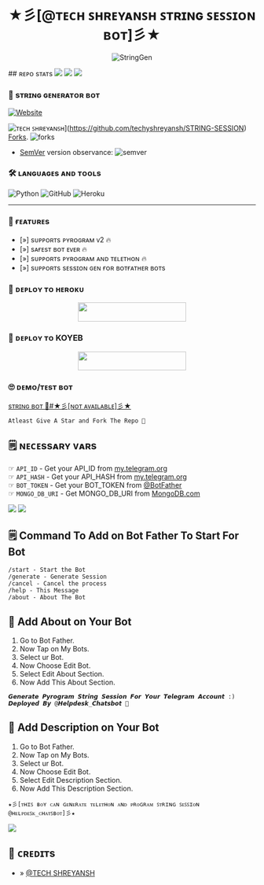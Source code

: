 <h1 align="center"><b>★彡[@ᴛᴇᴄʜ ꜱʜʀᴇʏᴀɴꜱʜ ꜱᴛʀɪɴɢ ꜱᴇꜱꜱɪᴏɴ ʙᴏᴛ]彡★</b></h1>
<p align="center">
  <img src="https://envs.sh/WUN.jpg" alt="StringGen">
</p>
## ʀᴇᴘᴏ sᴛᴀᴛs
<a href="https://github.com/techyshreyansh/STRING-SESSION"><img src="https://github-readme-stats.vercel.app/api/pin/?username=techyshreyansh&repo=STRING-SESSION&theme=chartreuse-dark"></a>

<img src="https://user-images.githubusercontent.com/73097560/115834477-dbab4500-a447-11eb-908a-139a6edaec5c.gif">
<img src="https://user-images.githubusercontent.com/73097560/115834477-dbab4500-a447-11eb-908a-139a6edaec5c.gif">


### 🥵 sᴛʀɪɴɢ ɢᴇɴᴇʀᴀᴛᴏʀ ʙᴏᴛ
<a href="https://github.com/techyshreyansh"><img alt="Website" src="https://img.shields.io/website?url=https%3A%2F%2Fgithub.com%2Ftechyshreyansh%2FSTRING-SESSION"></a>
 
![ᴛᴇᴄʜ ꜱʜʀᴇʏᴀɴꜱʜ](https://img.shields.io/github/repo-size/techyshreyansh/STRING-SESSION)](https://github.com/techyshreyansh/STRING-SESSION)
[Forks](https://github.com/techyshreyansh/STRING-SESSION/fork/). ![forks](https://img.shields.io/github/forks/)

- [SemVer](https://semver.org/) version observance: ![semver](https://img.shields.io/badge/semver-2.0.0-blue)

### 🛠️ ʟᴀɴɢᴜᴀɢᴇs ᴀɴᴅ ᴛᴏᴏʟs

  ![Python](https://img.shields.io/badge/Python-3776AB?style=for-the-badge&logo=python&logoColor=white)
  ![GitHub](https://img.shields.io/badge/GitHub-100000?style=for-the-badge&logo=github&logoColor=white)
  ![Heroku](https://img.shields.io/badge/Heroku-430098?style=for-the-badge&logo=heroku&logoColor=white)

----
 
### 🤤 ғᴇᴀᴛᴜʀᴇs

- [»] sᴜᴩᴩᴏʀᴛs ᴩʏʀᴏɢʀᴀᴍ ᴠ2 🔥
- [»] sᴀғᴇsᴛ ʙᴏᴛ ᴇᴠᴇʀ 🔥
- [»] sᴜᴩᴩᴏʀᴛs ᴩʏʀᴏɢʀᴀᴍ ᴀɴᴅ ᴛᴇʟᴇᴛʜᴏɴ 🔥
- [»] sᴜᴩᴩᴏʀᴛs sᴇssɪᴏɴ ɢᴇɴ ғᴏʀ ʙᴏᴛғᴀᴛʜᴇʀ ʙᴏᴛs

### 🚀 ᴅᴇᴘʟᴏʏ ᴛᴏ ʜᴇʀᴏᴋᴜ
  
  <p align="center"><a href="https://dashboard.heroku.com/new?template=https://github.com/techyshreyansh/STRING-SESSION"> <img src="https://img.shields.io/badge/Deploy%20To%20Heroku-black?style=for-the-badge&logo=heroku" width="220" height="38.45"/></a></p>

### 🚀 ᴅᴇᴘʟᴏʏ ᴛᴏ KOYEB

<p align="center"><a href="https://app.koyeb.com/deploy?name=string-session&type=git&repository=techyshreyan"><img src="https://www.koyeb.com/static/images/deploy/button.svg" width="220" height="38.45"/></a></p>

### 🙄 ᴅᴇᴍᴏ/ᴛᴇsᴛ ʙᴏᴛ
  
  [sᴛʀɪɴɢ ʙᴏᴛ 🍑#★彡[ɴᴏᴛ ᴀᴠᴀɪʟᴀʙʟᴇ]彡★](#)

```
Atleast Give A Star and Fork The Repo 🖤
```

## 🗒️ ɴᴇᴄᴇssᴀʀʏ ᴠᴀʀs

☞ `API_ID` - Get your API_ID from [my.telegram.org](https://my.telegram.org/apps)<br>
☞ `API_HASH` - Get your API_HASH from [my.telegram.org](https://my.telegram.org/apps)<br>
☞ `BOT_TOKEN` - Get your BOT_TOKEN from [@BotFather](https://t.me/BotFather)<br>
☞ `MONGO_DB_URI` - Get MONGO_DB_URI from [MongoDB.com](https://cloud.mongodb.com)<br>


<img src="https://user-images.githubusercontent.com/73097560/115834477-dbab4500-a447-11eb-908a-139a6edaec5c.gif">
<img src="https://user-images.githubusercontent.com/73097560/115834477-dbab4500-a447-11eb-908a-139a6edaec5c.gif">

## 🗒️ Command To Add on Bot Father To Start For Bot

```
/start - Start the Bot
/generate - Generate Session
/cancel - Cancel the process
/help - This Message
/about - About The Bot
```

## 🍨 Add About on Your Bot

1. Go to Bot Father.
2. Now Tap on My Bots.
3. Select ur Bot.
4. Now Choose Edit Bot.
5. Select Edit About Section.
6. Now Add This About Section.

```
𝙂𝙚𝙣𝙚𝙧𝙖𝙩𝙚 𝙋𝙮𝙧𝙤𝙜𝙧𝙖𝙢 𝙎𝙩𝙧𝙞𝙣𝙜 𝙎𝙚𝙨𝙨𝙞𝙤𝙣 𝙁𝙤𝙧 𝙔𝙤𝙪𝙧 𝙏𝙚𝙡𝙚𝙜𝙧𝙖𝙢 𝘼𝙘𝙘𝙤𝙪𝙣𝙩 :)
𝘿𝙚𝙥𝙡𝙤𝙮𝙚𝙙 𝘽𝙮 @𝙃𝙚𝙡𝙥𝙙𝙚𝙨𝙠_𝘾𝙝𝙖𝙩𝙨𝙗𝙤𝙩 🫣
```

## 🍨 Add Description on Your Bot

1. Go to Bot Father.
2. Now Tap on My Bots.
3. Select ur Bot.
4. Now Choose Edit Bot.
5. Select Edit Description Section.
6. Now Add This Description Section.

```
★彡[ᴛʜɪꜱ ʙᴏʏ ᴄᴀɴ ɢᴇɴᴇʀᴀᴛᴇ ᴛᴇʟᴇᴛʜᴏɴ ᴀɴᴅ ᴘʀᴏɢʀᴀᴍ ꜱᴛʀɪɴɢ ꜱᴇꜱꜱɪᴏɴ @ʜᴇʟᴘᴅᴇꜱᴋ_ᴄʜᴀᴛꜱʙᴏᴛ]彡★
```

<img src="https://user-images.githubusercontent.com/73097560/115834477-dbab4500-a447-11eb-908a-139a6edaec5c.gif">

## 💖 ᴄʀᴇᴅɪᴛs
- » [@TECH SHREYANSH](https://github.com/techyshreyansh?tab=repositories)
